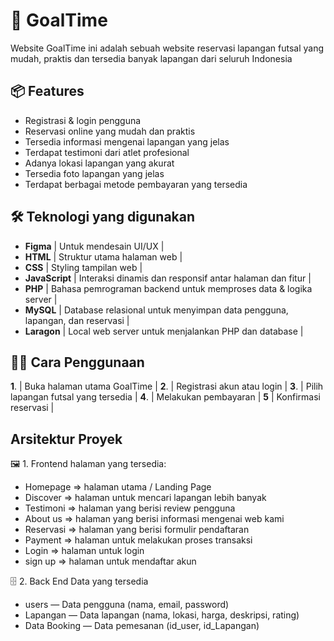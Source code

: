 # 🥅 GoalTime
Website GoalTime ini adalah sebuah website reservasi lapangan futsal yang mudah, praktis dan tersedia banyak lapangan dari seluruh Indonesia

## 📦 Features
- Registrasi & login pengguna
- Reservasi online yang mudah dan praktis
- Tersedia informasi mengenai lapangan yang jelas
- Terdapat testimoni dari atlet profesional
- Adanya lokasi lapangan yang akurat
- Tersedia foto lapangan yang jelas 
- Terdapat berbagai metode pembayaran yang tersedia

## 🛠️ Teknologi yang digunakan
- **Figma** | Untuk mendesain UI/UX |
- **HTML** | Struktur utama halaman web |
- **CSS** | Styling tampilan web |
- **JavaScript** | Interaksi dinamis dan responsif antar halaman dan fitur |
- **PHP** | Bahasa pemrograman backend untuk memproses data & logika server |
-  **MySQL** | Database relasional untuk menyimpan data pengguna, lapangan, dan reservasi |
- **Laragon** | Local web server untuk menjalankan PHP dan database |


## 🧑‍💻 Cara Penggunaan
**1**. | Buka halaman utama GoalTime |
**2**. | Registrasi akun atau login |
**3**. | Pilih lapangan futsal yang tersedia |
**4**. | Melakukan pembayaran |
**5** | Konfirmasi reservasi |

## Arsitektur Proyek
🖼️ 1. Frontend
 halaman yang tersedia:
 - Homepage => halaman utama / Landing Page
 - Discover => halaman untuk mencari lapangan lebih banyak
 - Testimoni => halaman yang berisi review pengguna
 - About us => halaman yang berisi informasi mengenai web kami
 - Reservasi => halaman yang berisi formulir pendaftaran
 - Payment => halaman untuk melakukan proses transaksi
 - Login => halaman untuk login
 - sign up => halaman untuk mendaftar akun
 
🗄️ 2. Back End 
Data yang tersedia
- users — Data pengguna (nama, email, password)
- Lapangan — Data lapangan (nama, lokasi, harga, deskripsi, rating)
- Data Booking — Data pemesanan (id_user, id_Lapangan)
